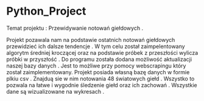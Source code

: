 # Python_Project

Temat projektu : Przewidywanie notowań giełdowych . 

Projekt pozawala nam na podstawie ostatnich notowań giełdowych przewidzieć ich dalsze tendencje . W tym celu został zaimpelentowany algorytm średniej kroczącej oraz na podstawie próbek z przeszłości wylicza próbki w przyszłość . Do programu została dodana możliwość aktualizacji naszej bazy danych . Jest to możliwe przy pomocy webscrapingu który został zaimplementowany. Projekt posiada własną bazę danych w formie plkiu csv . Znajduą sie w nim notowania 48 światowych giełd . Wszystko to pozwala na łatwe i wygodnie śledzenie giełd oraz ich zachowań . Wszystkie dane są wizualizowane na wykresach . 
